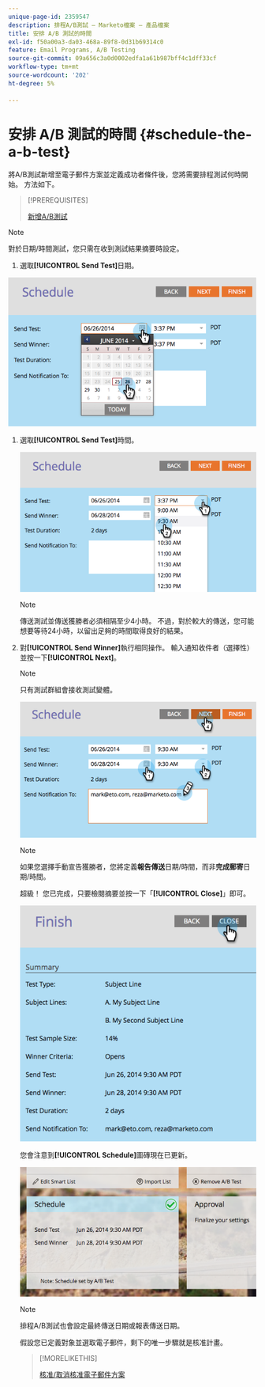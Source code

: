 ```yaml
---
unique-page-id: 2359547
description: 排程A/B測試 — Marketo檔案 — 產品檔案
title: 安排 A/B 測試的時間
exl-id: f50a00a3-da03-468a-89f8-0d31b69314c0
feature: Email Programs, A/B Testing
source-git-commit: 09a656c3a0d0002edfa1a61b987bff4c1dff33cf
workflow-type: tm+mt
source-wordcount: '202'
ht-degree: 5%

---
```


# 安排 A/B 測試的時間 {#schedule-the-a-b-test}

將A/B測試新增至電子郵件方案並定義成功者條件後，您將需要排程測試何時開始。 方法如下。

>[!PREREQUISITES]
>
>[新增A/B測試](/help/marketo/product-docs/email-marketing/email-programs/email-program-actions/email-test-a-b-test/add-an-a-b-test.md)

>[!NOTE]
>
>對於日期/時間測試，您只需在收到測試結果摘要時設定。

1. 選取&#x200B;**[!UICONTROL Send Test]**&#x200B;日期。

![](assets/image2014-9-12-15-3a59-3a54.png)

1. 選取&#x200B;**[!UICONTROL Send Test]**&#x200B;時間。

   ![](assets/image2014-9-12-16-3a0-3a2.png)

   >[!NOTE]
   >
   >傳送測試並傳送獲勝者必須相隔至少4小時。 不過，對於較大的傳送，您可能想要等待24小時，以留出足夠的時間取得良好的結果。

1. 對&#x200B;**[!UICONTROL Send Winner]**&#x200B;執行相同操作。 輸入通知收件者（選擇性）並按一下&#x200B;**[!UICONTROL Next]**。

   >[!NOTE]
   >
   >只有測試群組會接收測試變體。

   ![](assets/image2014-9-12-16-3a0-3a12.png)

   >[!NOTE]
   >
   >如果您選擇手動宣告獲勝者，您將定義&#x200B;**報告傳送**&#x200B;日期/時間，而非&#x200B;**完成郵寄**&#x200B;日期/時間。

   超級！ 您已完成，只要檢閱摘要並按一下「**[!UICONTROL Close]**」即可。

   ![](assets/image2014-9-12-16-3a1-3a23.png)

   您會注意到&#x200B;**[!UICONTROL Schedule]**&#x200B;圖磚現在已更新。

   ![](assets/image2014-9-12-16-3a1-3a33.png)

   >[!NOTE]
   >
   >排程A/B測試也會設定最終傳送日期或報表傳送日期。

   假設您已定義對象並選取電子郵件，剩下的唯一步驟就是核准計畫。

   >[!MORELIKETHIS]
   >
   >[核准/取消核准電子郵件方案](/help/marketo/product-docs/email-marketing/email-programs/email-program-actions/approve-unapprove-an-email-program.md)
